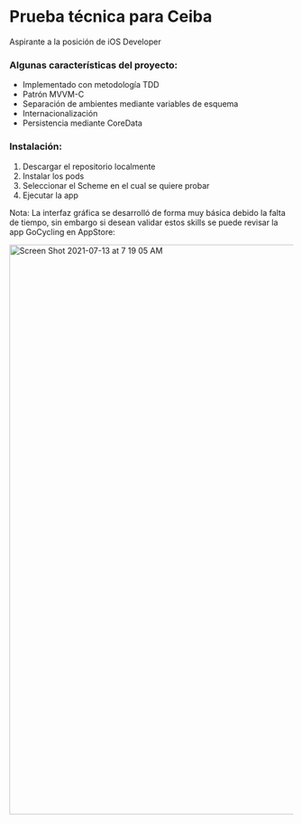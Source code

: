 # Prueba técnica para Ceiba

Aspirante a la posición de iOS Developer

### Algunas características del proyecto:

- Implementado con metodología TDD
- Patrón MVVM-C
- Separación de ambientes mediante variables de esquema
- Internacionalización
- Persistencia mediante CoreData

### Instalación:

1. Descargar el repositorio localmente
2. Instalar los pods
3. Seleccionar el Scheme en el cual se quiere probar
4. Ejecutar la app


Nota: La interfaz gráfica se desarrolló de forma muy básica debido la falta de tiempo, sin embargo si desean validar estos skills se puede revisar la app GoCycling en AppStore:

<img width="1009" alt="Screen Shot 2021-07-13 at 7 19 05 AM" src="https://user-images.githubusercontent.com/17188980/125450339-a3ac96d7-2f3f-40df-a501-af25e6c7af30.png">
